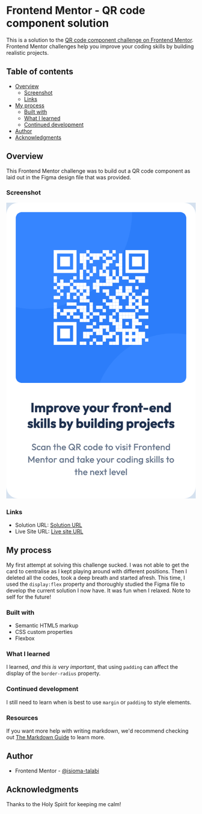 # Frontend Mentor - QR code component solution

This is a solution to the [QR code component challenge on Frontend Mentor](https://www.frontendmentor.io/challenges/qr-code-component-iux_sIO_H). Frontend Mentor challenges help you improve your coding skills by building realistic projects. 

## Table of contents

- [Overview](#overview)
  - [Screenshot](#screenshot)
  - [Links](#links)
- [My process](#my-process)
  - [Built with](#built-with)
  - [What I learned](#what-i-learned)
  - [Continued development](#continued-development)
- [Author](#author)
- [Acknowledgments](#acknowledgments)


## Overview
This Frontend Mentor challenge was to build out a QR code component as laid out in the Figma design file that was provided.

### Screenshot

![A screenshot of my solution](./solution_screenshot.png)

### Links

- Solution URL: [Solution URL](https://github.com/isioma-talabi/qr-code-component-project)
- Live Site URL: [Live site URL](https://isioma-talabi.github.io/qr-code-component-project/)

## My process
My first attempt at solving this challenge sucked. I was not able to get the card to centralise as I kept playing around with different positions. Then I deleted all the codes, took a deep breath and started afresh. This time, I used the `display:flex` property and thoroughly studied the Figma file to develop the current solution I now have. It was fun when I relaxed. Note to self for the future!

### Built with

- Semantic HTML5 markup
- CSS custom properties
- Flexbox


### What I learned

I learned, *and this is very important*, that using `padding` can affect the display of the `border-radius` property.


### Continued development

I still need to learn when is best to use `margin` or `padding` to style elements.

### Resources
If you want more help with writing markdown, we'd recommend checking out [The Markdown Guide](https://www.markdownguide.org/) to learn more.

## Author

- Frontend Mentor - [@isioma-talabi](https://www.frontendmentor.io/profile/isioma-talabi)



## Acknowledgments

Thanks to the Holy Spirit for keeping me calm!

